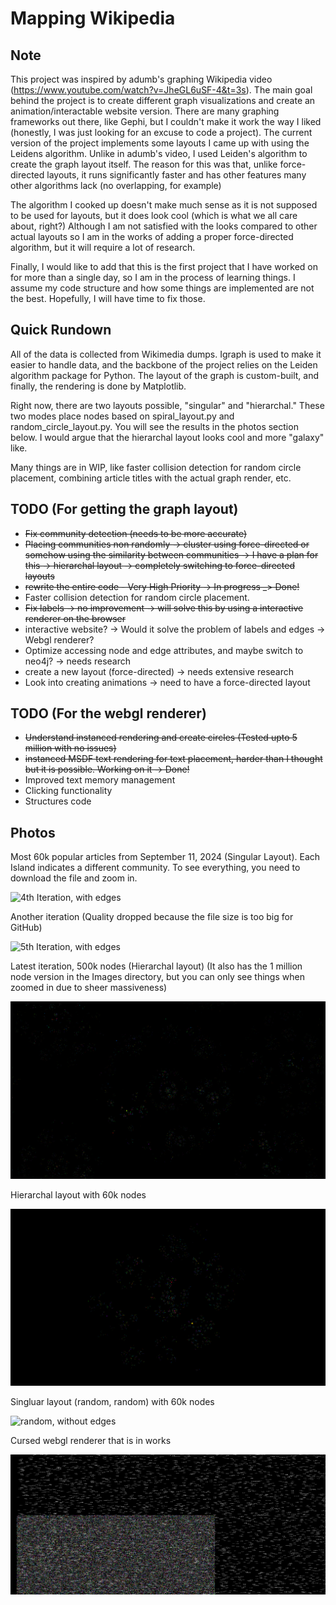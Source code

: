 # Mapping Wikipedia

## Note
This project was inspired by adumb's graphing Wikipedia video (https://www.youtube.com/watch?v=JheGL6uSF-4&t=3s). The main goal behind the project is to create different graph visualizations and create an animation/interactable website version. There are many graphing frameworks out there, like Gephi, but I couldn't make it work the way I liked (honestly, I was just looking for an excuse to code a project). The current version of the project implements some layouts I came up with using the Leidens algorithm. Unlike in adumb's video, I used Leiden's algorithm to create the graph layout itself. The reason for this was that, unlike force-directed layouts, it runs significantly faster and has other features many other algorithms lack (no overlapping, for example) 

The algorithm I cooked up doesn't make much sense as it is not supposed to be used for layouts, but it does look cool (which is what we all care about, right?)
Although I am not satisfied with the looks compared to other actual layouts so I am in the works of adding a proper force-directed algorithm, but it will require a lot of research. 

Finally, I would like to add that this is the first project that I have worked on for more than a single day, so I am in the process of learning things. I assume my code structure and how some things are implemented are not the best. Hopefully, I will have time to fix those. 

## Quick Rundown
All of the data is collected from Wikimedia dumps. Igraph is used to make it easier to handle data, and the backbone of the project relies on the Leiden algorithm package for Python. The layout of the graph is custom-built, and finally, the rendering is done by Matplotlib. 

Right now, there are two layouts possible, "singular" and "hierarchal." These two modes place nodes based on spiral_layout.py and random_circle_layout.py. You will see the results in the photos section below. I would argue that the hierarchal layout looks cool and more "galaxy" like.  

Many things are in WIP, like faster collision detection for random circle placement, combining article titles with the actual graph render, etc. 


## TODO (For getting the graph layout)

- ~~Fix community detection (needs to be more accurate)~~
- ~~Placing communities non randomly -> cluster using force-directed or somehow using the similarity between communities -> I have a plan for this -> hierarchal layout -> completely switching to force-directed layouts~~
- ~~rewrite the entire code - Very High Priority -> In progress _> Done!~~
- Faster collision detection for random circle placement.
- ~~Fix labels -> no improvement -> will solve this by using a interactive renderer on the browser~~
- interactive website? -> Would it solve the problem of labels and edges -> Webgl renderer?
- Optimize accessing node and edge attributes, and maybe switch to neo4j? -> needs research
- create a new layout (force-directed) -> needs extensive research
- Look into creating animations -> need to have a force-directed layout

## TODO (For the webgl renderer)

 - ~~Understand instanced rendering and create circles (Tested upto 5 million with no issues)~~
 - ~~instanced MSDF text rendering for text placement, harder than I thought but it is possible. Working on it -> Done!~~
 - Improved text memory management
 - Clicking functionality 
 - Structures code

## Photos

Most 60k popular articles from September 11, 2024 (Singular Layout). Each Island indicates a different community. To see everything, you need to download the file and zoom in.

![4th Iteration, with edges](https://github.com/HalilB84/Map-of-Wiki/blob/main/Images/iteration_4.png)

Another iteration (Quality dropped because the file size is too big for GitHub)

![5th Iteration, with edges](https://github.com/HalilB84/Map-of-Wiki/blob/main/Images/iteration_5_lowered.png)

Latest iteration, 500k nodes (Hierarchal layout) (It also has the 1 million node version in the Images directory, but you can only see things when zoomed in due to sheer massiveness) 

![6th Iteration, without edges](https://github.com/HalilB84/Map-of-Wiki/blob/main/Images/iteration_6.png)

Hierarchal layout with 60k nodes

![6.5th Iteration, without edges](https://github.com/HalilB84/Map-of-Wiki/blob/main/Images/iteration_6.5.png)

Singluar layout (random, random) with 60k nodes

![random, without edges](https://github.com/HalilB84/Map-of-Wiki/blob/main/Images/test2.png)

Cursed webgl renderer that is in works

![webgl-render](https://github.com/HalilB84/Map-of-Wiki/blob/main/webgl-render/lol.png)